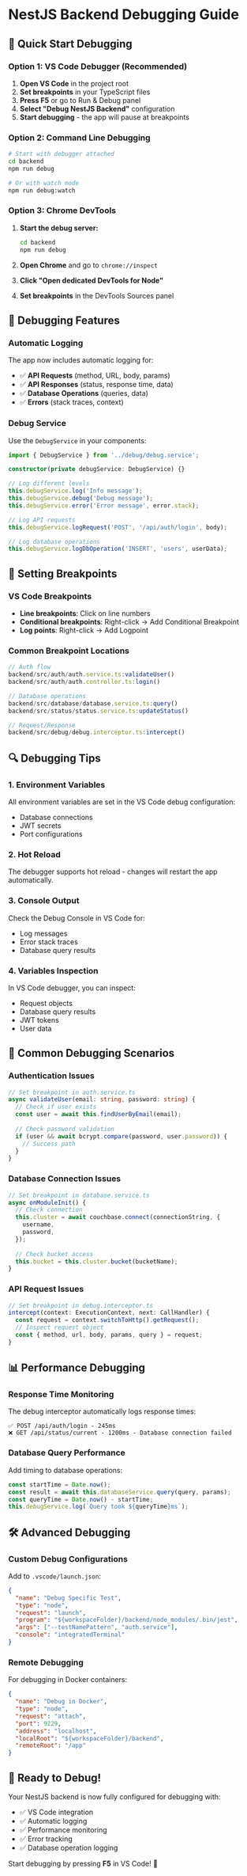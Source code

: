 # NestJS Backend Debugging Guide

## 🚀 **Quick Start Debugging**

### **Option 1: VS Code Debugger (Recommended)**

1. **Open VS Code** in the project root
2. **Set breakpoints** in your TypeScript files
3. **Press F5** or go to Run & Debug panel
4. **Select "Debug NestJS Backend"** configuration
5. **Start debugging** - the app will pause at breakpoints

### **Option 2: Command Line Debugging**

```bash
# Start with debugger attached
cd backend
npm run debug

# Or with watch mode
npm run debug:watch
```

### **Option 3: Chrome DevTools**

1. **Start the debug server:**
   ```bash
   cd backend
   npm run debug
   ```

2. **Open Chrome** and go to `chrome://inspect`

3. **Click "Open dedicated DevTools for Node"**

4. **Set breakpoints** in the DevTools Sources panel

## 🔧 **Debugging Features**

### **Automatic Logging**
The app now includes automatic logging for:
- ✅ **API Requests** (method, URL, body, params)
- ✅ **API Responses** (status, response time, data)
- ✅ **Database Operations** (queries, data)
- ✅ **Errors** (stack traces, context)

### **Debug Service**
Use the `DebugService` in your components:

```typescript
import { DebugService } from '../debug/debug.service';

constructor(private debugService: DebugService) {}

// Log different levels
this.debugService.log('Info message');
this.debugService.debug('Debug message');
this.debugService.error('Error message', error.stack);

// Log API requests
this.debugService.logRequest('POST', '/api/auth/login', body);

// Log database operations
this.debugService.logDbOperation('INSERT', 'users', userData);
```

## 🎯 **Setting Breakpoints**

### **VS Code Breakpoints**
- **Line breakpoints**: Click on line numbers
- **Conditional breakpoints**: Right-click → Add Conditional Breakpoint
- **Log points**: Right-click → Add Logpoint

### **Common Breakpoint Locations**
```typescript
// Auth flow
backend/src/auth/auth.service.ts:validateUser()
backend/src/auth/auth.controller.ts:login()

// Database operations
backend/src/database/database.service.ts:query()
backend/src/status/status.service.ts:updateStatus()

// Request/Response
backend/src/debug/debug.interceptor.ts:intercept()
```

## 🔍 **Debugging Tips**

### **1. Environment Variables**
All environment variables are set in the VS Code debug configuration:
- Database connections
- JWT secrets
- Port configurations

### **2. Hot Reload**
The debugger supports hot reload - changes will restart the app automatically.

### **3. Console Output**
Check the Debug Console in VS Code for:
- Log messages
- Error stack traces
- Database query results

### **4. Variables Inspection**
In VS Code debugger, you can inspect:
- Request objects
- Database query results
- JWT tokens
- User data

## 🐛 **Common Debugging Scenarios**

### **Authentication Issues**
```typescript
// Set breakpoint in auth.service.ts
async validateUser(email: string, password: string) {
  // Check if user exists
  const user = await this.findUserByEmail(email);
  
  // Check password validation
  if (user && await bcrypt.compare(password, user.password)) {
    // Success path
  }
}
```

### **Database Connection Issues**
```typescript
// Set breakpoint in database.service.ts
async onModuleInit() {
  // Check connection
  this.cluster = await couchbase.connect(connectionString, {
    username,
    password,
  });
  
  // Check bucket access
  this.bucket = this.cluster.bucket(bucketName);
}
```

### **API Request Issues**
```typescript
// Set breakpoint in debug.interceptor.ts
intercept(context: ExecutionContext, next: CallHandler) {
  const request = context.switchToHttp().getRequest();
  // Inspect request object
  const { method, url, body, params, query } = request;
}
```

## 📊 **Performance Debugging**

### **Response Time Monitoring**
The debug interceptor automatically logs response times:
```
✅ POST /api/auth/login - 245ms
❌ GET /api/status/current - 1200ms - Database connection failed
```

### **Database Query Performance**
Add timing to database operations:
```typescript
const startTime = Date.now();
const result = await this.databaseService.query(query, params);
const queryTime = Date.now() - startTime;
this.debugService.log(`Query took ${queryTime}ms`);
```

## 🛠 **Advanced Debugging**

### **Custom Debug Configurations**
Add to `.vscode/launch.json`:
```json
{
  "name": "Debug Specific Test",
  "type": "node",
  "request": "launch",
  "program": "${workspaceFolder}/backend/node_modules/.bin/jest",
  "args": ["--testNamePattern", "auth.service"],
  "console": "integratedTerminal"
}
```

### **Remote Debugging**
For debugging in Docker containers:
```json
{
  "name": "Debug in Docker",
  "type": "node",
  "request": "attach",
  "port": 9229,
  "address": "localhost",
  "localRoot": "${workspaceFolder}/backend",
  "remoteRoot": "/app"
}
```

## 🎉 **Ready to Debug!**

Your NestJS backend is now fully configured for debugging with:
- ✅ VS Code integration
- ✅ Automatic logging
- ✅ Performance monitoring
- ✅ Error tracking
- ✅ Database operation logging

Start debugging by pressing **F5** in VS Code! 🚀
